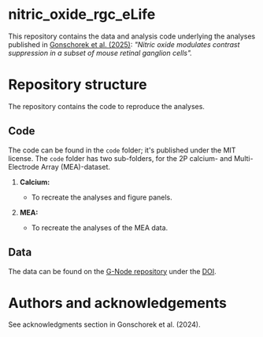 # nitric_oxide_rgc_eLife

This repository contains the data and analysis code underlying the analyses published in [Gonschorek et al. (2025)](https://elifesciences.org/articles/98742): *"Nitric oxide modulates contrast suppression in a subset of mouse retinal ganglion cells".*

# Repository structure
The repository contains the code to reproduce the analyses.

## Code

The code can be found in the `code` folder; it's published under the MIT license. 
The `code` folder has two sub-folders, for the 2P calcium- and Multi-Electrode Array (MEA)-dataset.
1. **Calcium:**
    - To recreate the analyses and figure panels.

2. **MEA:**
    - To recreate the analyses of the MEA data.
  

## Data

The data can be found on the [G-Node repository](https://gin.g-node.org/eulerlab/nitric_oxide_rgc_eLife) under the [DOI](https://doi.gin.g-node.org/10.12751/g-node.mpf63w/).

# Authors and acknowledgements
See acknowledgments section in Gonschorek et al. (2024).
